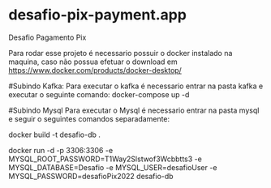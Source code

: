 # desafio-pix-payment.app
Desafio Pagamento Pix

Para rodar esse projeto é necessario possuir o docker instalado na maquina, caso não possua efetuar o download em https://www.docker.com/products/docker-desktop/ 

#Subindo Kafka:
Para executar o kafka é necessario entrar na pasta kafka e executar o seguinte comando: docker-compose up -d

#Subindo Mysql
Para executar o Mysql é necessario entrar na pasta mysql e seguir o seguintes comandos separadamente:

docker build -t desafio-db .

docker run -d -p 3306:3306 -e MYSQL_ROOT_PASSWORD=T1Way2Slstwof3Wcbbtts3 -e MYSQL_DATABASE=Desafio -e MYSQL_USER=desafioUser -e MYSQL_PASSWORD=desafioPix2022 desafio-db
